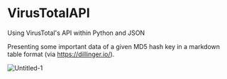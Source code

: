# VirusTotalAPI
Using VirusTotal's API within Python and JSON

Presenting some important data of a given MD5 hash key in a markdown table format (via https://dillinger.io/).


![Untitled-1](https://user-images.githubusercontent.com/82370205/177565858-d6f198b1-5023-4ff0-b2cf-4827771fd48a.jpg)
